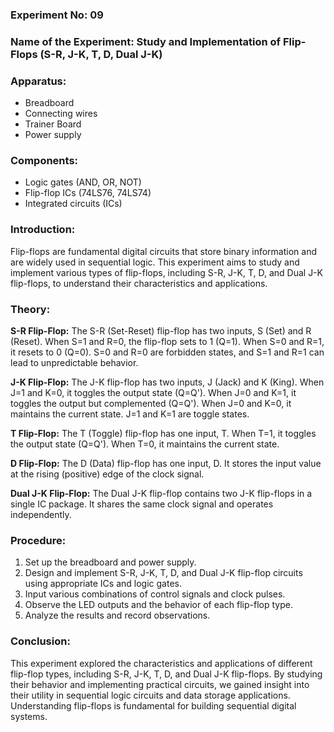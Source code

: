 ### **Experiment No:** 09

### **Name of the Experiment:** Study and Implementation of Flip-Flops (S-R, J-K, T, D, Dual J-K)

### **Apparatus:**
- Breadboard
- Connecting wires
- Trainer Board
- Power supply

### **Components:**
- Logic gates (AND, OR, NOT)
- Flip-flop ICs (74LS76, 74LS74)
- Integrated circuits (ICs)

### **Introduction:**
Flip-flops are fundamental digital circuits that store binary information and are widely used in sequential logic. This experiment aims to study and implement various types of flip-flops, including S-R, J-K, T, D, and Dual J-K flip-flops, to understand their characteristics and applications.

### **Theory:**

**S-R Flip-Flop:**
The S-R (Set-Reset) flip-flop has two inputs, S (Set) and R (Reset). When S=1 and R=0, the flip-flop sets to 1 (Q=1). When S=0 and R=1, it resets to 0 (Q=0). S=0 and R=0 are forbidden states, and S=1 and R=1 can lead to unpredictable behavior.

**J-K Flip-Flop:**
The J-K flip-flop has two inputs, J (Jack) and K (King). When J=1 and K=0, it toggles the output state (Q=Q'). When J=0 and K=1, it toggles the output but complemented (Q=Q'). When J=0 and K=0, it maintains the current state. J=1 and K=1 are toggle states.

**T Flip-Flop:**
The T (Toggle) flip-flop has one input, T. When T=1, it toggles the output state (Q=Q'). When T=0, it maintains the current state.

**D Flip-Flop:**
The D (Data) flip-flop has one input, D. It stores the input value at the rising (positive) edge of the clock signal.

**Dual J-K Flip-Flop:**
The Dual J-K flip-flop contains two J-K flip-flops in a single IC package. It shares the same clock signal and operates independently.

### **Procedure:**
1. Set up the breadboard and power supply.
2. Design and implement S-R, J-K, T, D, and Dual J-K flip-flop circuits using appropriate ICs and logic gates.
3. Input various combinations of control signals and clock pulses.
4. Observe the LED outputs and the behavior of each flip-flop type.
5. Analyze the results and record observations.

### **Conclusion:**
This experiment explored the characteristics and applications of different flip-flop types, including S-R, J-K, T, D, and Dual J-K flip-flops. By studying their behavior and implementing practical circuits, we gained insight into their utility in sequential logic circuits and data storage applications. Understanding flip-flops is fundamental for building sequential digital systems.